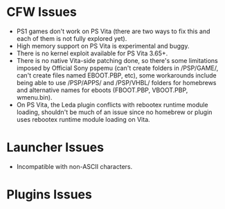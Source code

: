 # CFW Issues
- PS1 games don't work on PS Vita (there are two ways to fix this and each of them is not fully explored yet).
- High memory support on PS Vita is experimental and buggy.
- There is no kernel exploit available for PS Vita 3.65+.
- There is no native Vita-side patching done, so there's some limitations imposed by Official Sony pspemu (can't create folders in /PSP/GAME/, can't create files named EBOOT.PBP, etc), some workarounds include being able to use /PSP/APPS/ and /PSP/VHBL/ folders for homebrews and alternative names for eboots (FBOOT.PBP, VBOOT.PBP, wmenu.bin).
- On PS Vita, the Leda plugin conflicts with rebootex runtime module loading, shouldn't be much of an issue since no homebrew or plugin uses rebootex runtime module loading on Vita.

# Launcher Issues
- Incompatible with non-ASCII characters.


# Plugins Issues
